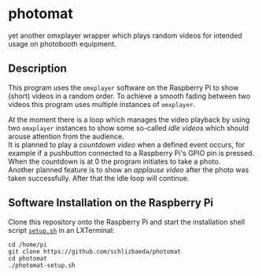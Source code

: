# photomat
yet another omxplayer wrapper which plays random videos for intended usage on
photobooth equipment.

## Description
This program uses the `omxplayer` software on the Raspberry Pi to show (short)
videos in a random order. To achieve a smooth fading between two videos this
program uses multiple instances of `omxplayer`.

At the moment there is a loop which manages the video playback by using two
`omxplayer` instances to show some so-called _idle videos_ which should arouse
attention from the audience.  
It is planned to play a _countdown video_ when a defined event occurs, for
example if a pushbutton connected to a Raspberry Pi's GPIO pin is pressed. When
the countdown is at 0 the program initiates to take a photo.  
Another planned feature is to show an _applause video_ after the photo was
taken successfully. After that the idle loop will continue.

## Software Installation on the Raspberry Pi
Clone this repository onto the Raspberry Pi and start the installation
shell script [`setup.sh`](https://github.com/schlizbaeda/photomat/blob/main/photomat-setup.sh)
in an LXTerminal:
```shell
cd /home/pi
git clone https://github.com/schlizbaeda/photomat
cd photomat
./photomat-setup.sh
```


